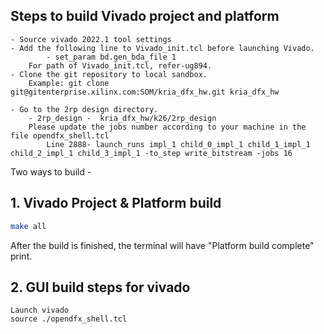 ## Steps to build Vivado project and platform 
```
- Source vivado 2022.1 tool settings
- Add the following line to Vivado_init.tcl before launching Vivado.
       	- set_param bd.gen_bda_file 1
	For path of Vivado_init.tcl, refer-ug894.
- Clone the git repository to local sandbox.
	Example: git clone git@gitenterprise.xilinx.com:SOM/kria_dfx_hw.git kria_dfx_hw
	
- Go to the 2rp design directory.
	- 2rp_design -  kria_dfx_hw/k26/2rp_design
	Please update the jobs number according to your machine in the file opendfx_shell.tcl
        Line 2888- launch_runs impl_1 child_0_impl_1 child_1_impl_1 child_2_impl_1 child_3_impl_1 -to_step write_bitstream -jobs 16

```

Two ways to build -
## 1. Vivado Project & Platform build

```bash
make all
```
After the build is finished, the terminal will have "Platform build complete" print. 

## 2. GUI build steps for vivado
```
Launch vivado 
source ./opendfx_shell.tcl 
```
